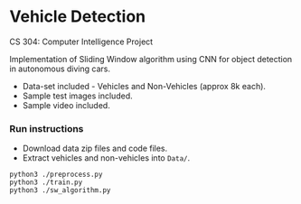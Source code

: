 # Vehicle Detection
CS 304: Computer Intelligence Project

Implementation of Sliding Window algorithm using CNN for object detection in autonomous diving cars.

* Data-set included - Vehicles and Non-Vehicles (approx 8k each).
* Sample test images included.
* Sample video included.

### Run instructions

* Download data zip files and code files.
* Extract vehicles and non-vehicles into `Data/`.

```shell
python3 ./preprocess.py
python3 ./train.py
python3 ./sw_algorithm.py
```